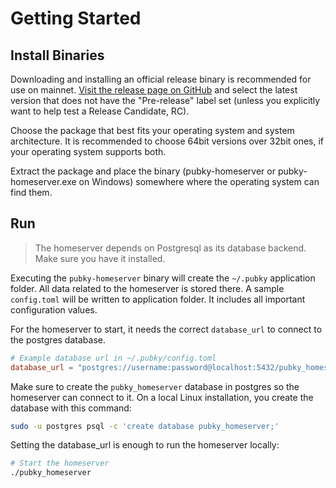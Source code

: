 # Getting Started

## Install Binaries

Downloading and installing an official release binary is recommended for use on mainnet. [Visit the release page on GitHub](https://github.com/pubky/pubky-core/releases) and select the latest version that does not have the "Pre-release" label set (unless you explicitly want to help test a Release Candidate, RC).

Choose the package that best fits your operating system and system architecture. It is recommended to choose 64bit versions over 32bit ones, if your operating system supports both.

Extract the package and place the binary (pubky-homeserver or pubky-homeserver.exe on Windows) somewhere where the operating system can find them.

## Run

> The homeserver depends on Postgresql as its database backend. Make sure you have it installed.

Executing the `pubky-homeserver` binary will create the `~/.pubky` application folder. All data related to the homeserver is stored there. A sample `config.toml` will be written to application folder.
It includes all important configuration values. 

For the homeserver to start, it needs the correct `database_url` to connect to the postgres database. 

```toml
# Example database url in ~/.pubky/config.toml
database_url = "postgres://username:password@localhost:5432/pubky_homeserver"
```

Make sure to create the `pubky_homeserver` database in postgres so the homeserver can connect to it.
On a local Linux installation, you create the database with this command:

```bash
sudo -u postgres psql -c 'create database pubky_homeserver;'
```

Setting the database_url is enough to run the homeserver locally:

```bash
# Start the homeserver
./pubky_homeserver
```



